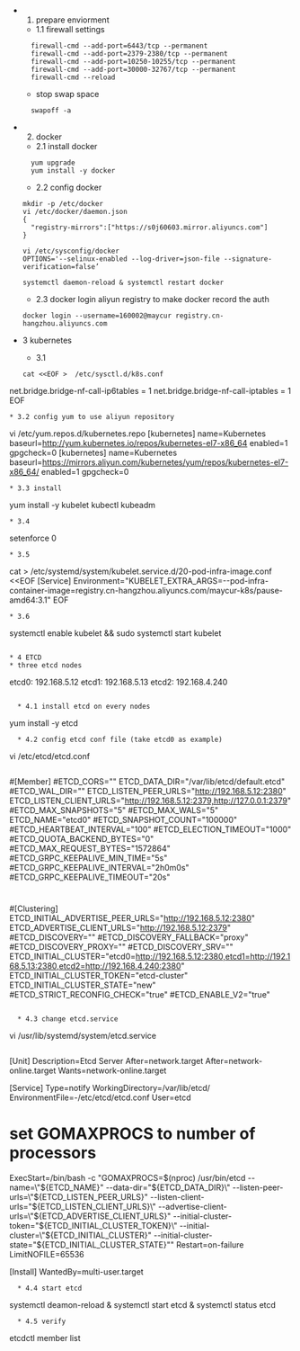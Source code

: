 * 1. prepare enviorment
  * 1.1 firewall settings
  ```
    firewall-cmd --add-port=6443/tcp --permanent
    firewall-cmd --add-port=2379-2380/tcp --permanent
    firewall-cmd --add-port=10250-10255/tcp --permanent
    firewall-cmd --add-port=30000-32767/tcp --permanent
    firewall-cmd --reload
  ```
  * stop swap space
  ```
    swapoff -a
  ```

* 2. docker
  * 2.1 install docker
  ```
    yum upgrade
    yum install -y docker
  ```
  * 2.2 config docker
  ```
  mkdir -p /etc/docker
  vi /etc/docker/daemon.json
  {
    "registry-mirrors":["https://s0j60603.mirror.aliyuncs.com"]
  }

  vi /etc/sysconfig/docker
  OPTIONS='--selinux-enabled --log-driver=json-file --signature-verification=false’

  systemctl daemon-reload & systemctl restart docker
  ```
  * 2.3 docker login aliyun registry to make docker record the auth
  ```
  docker login --username=160002@maycur registry.cn-hangzhou.aliyuncs.com
  ```

* 3 kubernetes
  * 3.1
  ```
  cat <<EOF >  /etc/sysctl.d/k8s.conf
net.bridge.bridge-nf-call-ip6tables = 1
net.bridge.bridge-nf-call-iptables = 1
EOF
  ```
  * 3.2 config yum to use aliyun repository
  ```
  vi /etc/yum.repos.d/kubernetes.repo
  [kubernetes]
   name=Kubernetes
   baseurl=http://yum.kubernetes.io/repos/kubernetes-el7-x86_64
   enabled=1
   gpgcheck=0
   [kubernetes]
   name=Kubernetes
   baseurl=https://mirrors.aliyun.com/kubernetes/yum/repos/kubernetes-el7-x86_64/
   enabled=1
   gpgcheck=0
  ```
  * 3.3 install
  ```
  yum install -y kubelet kubectl kubeadm
  ``` 
  * 3.4
  ```
  setenforce 0
  ```
  * 3.5
  ```
  cat > /etc/systemd/system/kubelet.service.d/20-pod-infra-image.conf <<EOF
  [Service]
   Environment="KUBELET_EXTRA_ARGS=--pod-infra-container-image=registry.cn-hangzhou.aliyuncs.com/maycur-k8s/pause-amd64:3.1"
   EOF
  ```
  * 3.6
  ```
  systemctl enable kubelet && sudo systemctl start kubelet
  ```

* 4 ETCD
  * three etcd nodes
```
  etcd0: 192.168.5.12
  etcd1: 192.168.5.13
  etcd2: 192.168.4.240
```

  * 4.1 install etcd on every nodes
```
  yum install -y etcd
```
  * 4.2 config etcd conf file (take etcd0 as example)
```
  vi /etc/etcd/etcd.conf
```
```
#[Member]
#ETCD_CORS=""
ETCD_DATA_DIR="/var/lib/etcd/default.etcd"
#ETCD_WAL_DIR=""
ETCD_LISTEN_PEER_URLS="http://192.168.5.12:2380"
ETCD_LISTEN_CLIENT_URLS="http://192.168.5.12:2379,http://127.0.0.1:2379"
#ETCD_MAX_SNAPSHOTS="5"
#ETCD_MAX_WALS="5"
ETCD_NAME="etcd0"
#ETCD_SNAPSHOT_COUNT="100000"
#ETCD_HEARTBEAT_INTERVAL="100"
#ETCD_ELECTION_TIMEOUT="1000"
#ETCD_QUOTA_BACKEND_BYTES="0"
#ETCD_MAX_REQUEST_BYTES="1572864"
#ETCD_GRPC_KEEPALIVE_MIN_TIME="5s"
#ETCD_GRPC_KEEPALIVE_INTERVAL="2h0m0s"
#ETCD_GRPC_KEEPALIVE_TIMEOUT="20s"
#
#[Clustering]
ETCD_INITIAL_ADVERTISE_PEER_URLS="http://192.168.5.12:2380"
ETCD_ADVERTISE_CLIENT_URLS="http://192.168.5.12:2379"
#ETCD_DISCOVERY=""
#ETCD_DISCOVERY_FALLBACK="proxy"
#ETCD_DISCOVERY_PROXY=""
#ETCD_DISCOVERY_SRV=""
ETCD_INITIAL_CLUSTER="etcd0=http://192.168.5.12:2380,etcd1=http://192.168.5.13:2380,etcd2=http://192.168.4.240:2380"
ETCD_INITIAL_CLUSTER_TOKEN="etcd-cluster"
ETCD_INITIAL_CLUSTER_STATE="new"
#ETCD_STRICT_RECONFIG_CHECK="true"
#ETCD_ENABLE_V2="true"
```

  * 4.3 change etcd.service
```
vi /usr/lib/systemd/system/etcd.service
```
```
[Unit]
Description=Etcd Server
After=network.target
After=network-online.target
Wants=network-online.target

[Service]
Type=notify
WorkingDirectory=/var/lib/etcd/
EnvironmentFile=-/etc/etcd/etcd.conf
User=etcd
# set GOMAXPROCS to number of processors
ExecStart=/bin/bash -c "GOMAXPROCS=$(nproc) /usr/bin/etcd --name=\"${ETCD_NAME}\" --data-dir=\"${ETCD_DATA_DIR}\" --listen-peer-urls=\"${ETCD_LISTEN_PEER_URLS}\" --listen-client-urls=\"${ETCD_LISTEN_CLIENT_URLS}\" --advertise-client-urls=\"${ETCD_ADVERTISE_CLIENT_URLS}\" --initial-cluster-token=\"${ETCD_INITIAL_CLUSTER_TOKEN}\" --initial-cluster=\"${ETCD_INITIAL_CLUSTER}\" --initial-cluster-state=\"${ETCD_INITIAL_CLUSTER_STATE}\""
Restart=on-failure
LimitNOFILE=65536

[Install]
WantedBy=multi-user.target
```
  * 4.4 start etcd
```
  systemctl deamon-reload & systemctl start etcd & systemctl status etcd
```
  * 4.5 verify
```
  etcdctl member list
```
